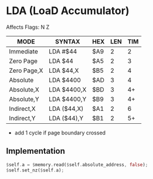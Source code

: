 # LDA (LoaD Accumulator)

Affects Flags: N Z

|MODE        |SYNTAX       |HEX |LEN |TIM|
|------------|-------------|----|----|---|
|Immediate   |LDA #$44     |$A9 |2   |2  |
|Zero Page   |LDA $44      |$A5 |2   |3  |
|Zero Page,X |LDA $44,X    |$B5 |2   |4  |
|Absolute    |LDA $4400    |$AD |3   |4  |
|Absolute,X  |LDA $4400,X  |$BD |3   |4+ |
|Absolute,Y  |LDA $4400,Y  |$B9 |3   |4+ |
|Indirect,X  |LDA ($44,X)  |$A1 |2   |6  |
|Indirect,Y  |LDA ($44),Y  |$B1 |2   |5+ |


+ add 1 cycle if page boundary crossed

## Implementation

```rs
$self.a = $memory.read($self.absolute_address, false);
$self.set_nz($self.a);
```
